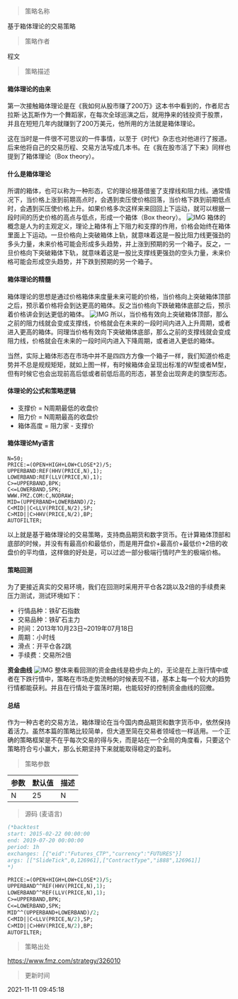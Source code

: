 
> 策略名称

基于箱体理论的交易策略

> 策略作者

程文

> 策略描述

#### 箱体理论的由来

第一次接触箱体理论是在《我如何从股市赚了200万》这本书中看到的，作者尼古拉斯·达瓦斯作为一个舞蹈家，在每次全球巡演之后，就用挣来的钱投资于股票，并且在短短几年内就赚到了200万美元，他所用的方法就是箱体理论。

这在当时是一件很不可思议的一件事情，以至于《时代》杂志也对他进行了报道。后来他将自己的交易历程、交易方法写成几本书。在《我在股市活了下来》同样也提到了箱体理论（Box theory）。

#### 什么是箱体理论

所谓的箱体，也可以称为一种形态，它的理论根基借鉴了支撑线和阻力线。通常情况下，当价格上涨到前期高点时，会遇到卖压使价格回落，当价格下跌到前期低点时，会遇到买压使价格上升。如果价格多次这样来来回回上下运动，就可以根据一段时间的历史价格的高点与低点，形成一个箱体（Box theory）。
 ![IMG](https://www.fmz.com/upload/asset/39850cdb149eb687a2cb.jpg) 
箱体的概念是人为的主观定义，理论上箱体有上下阻力和支撑的作用，价格会始终在箱体里面上下运动。一旦价格向上突破箱体上轨，就意味着这是一股比阻力线更强劲的多头力量，未来价格可能会形成多头趋势，并上涨到预期的另一个箱子。反之，一旦价格向下突破箱体下轨，就意味着这是一股比支撑线更强劲的空头力量，未来价格可能会形成空头趋势，并下跌到预期的另一个箱子。

#### 箱体理论的精髓

箱体理论的思想是通过价格箱体来度量未来可能的价格，当价格向上突破箱体顶部之后，预示着价格将会到达更高的箱体。反之当价格向下跌破箱体底部之后，预示着价格讲会到达更低的箱体。
 ![IMG](https://www.fmz.com/upload/asset/3a5bd56544d4758e37d8.jpg) 
所以，当价格有效向上突破箱体顶部，那么之前的阻力线就会变成支撑线，价格就会在未来的一段时间内进入上升周期，或者进入更高的箱体。同理当价格有效向下突破箱体底部，那么之前的支撑线就会变成阻力线，价格就会在未来的一段时间内进入下降周期，或者进入更低的箱体。

当然，实际上箱体形态在市场中并不是四四方方像一个箱子一样，我们知道价格走势并不总是规规矩矩，就如上图一样，有时候箱体会呈现出标准的W型或者M型，但有时候它也会出现前高后低或者前低后高的形态，甚至会出现奔走的旗型形态。

#### 体理论的公式和策略逻辑

- 支撑价 = N周期最低的收盘价
- 阻力价 = N周期最高的收盘价
- 箱体高度 = 阻力家 - 支撑价

#### 箱体理论My语言

```
N=50;
PRICE:=(OPEN+HIGH+LOW+CLOSE*2)/5;
UPPERBAND:REF(HHV(PRICE,N),1);
LOWERBAND:REF(LLV(PRICE,N),1);
C>=UPPERBAND,BPK;
C<=LOWERBAND,SPK;
WWW.FMZ.COM:C,NODRAW;
MID=(UPPERBAND+LOWERBAND)/2;
C<MID||C<LLV(PRICE,N/2),SP;
C>MID||C>HHV(PRICE,N/2),BP;
AUTOFILTER;
```

以上就是基于箱体理论的交易策略，支持商品期货和数字货币。在计算箱体顶部和底部的时候，并没有有最高价和最低价，而是用开盘价+最高价+最低价+2倍的收盘价的平均值，这样做的好处是，可以过滤一部分极端行情时产生的极端价格。

#### 策略回测

为了更接近真实的交易环境，我们在回测时采用开平仓各2跳以及2倍的手续费来压力测试，测试环境如下：

- 行情品种：铁矿石指数
- 交易品种：铁矿石主力
- 时间：2013年10月23日~2019年07月18日
- 周期：小时线
- 滑点：开平仓各2跳
- 手续费：交易所2倍

**资金曲线**
 ![IMG](https://www.fmz.com/upload/asset/3a1be9c941999d309884.png) 
整体来看回测的资金曲线是稳步向上的，无论是在上涨行情中或者在下跌行情中，策略在市场走势流畅的时候表现不错，基本上每一个较大的趋势行情都能获利。并且在行情处于震荡时期，也能较好的控制资金曲线的回撤。

#### 总结

作为一种古老的交易方法，箱体理论在当今国内商品期货和数字货币中，依然保持着活力。虽然本篇的策略比较简单，但大道至简在交易者领域也一样适用。一个正确的策略框架是不在乎每次交易的得与失，而是站在一个全局的角度看，只要这个策略符合亏小赢大，那么长期坚持下来就能取得稳定的盈利。


> 策略参数



|参数|默认值|描述|
|----|----|----|
|N|25|N|


> 源码 (麦语言)

``` pascal
(*backtest
start: 2015-02-22 00:00:00
end: 2019-07-20 00:00:00
period: 1h
exchanges: [{"eid":"Futures_CTP","currency":"FUTURES"}]
args: [["SlideTick",0,126961],["ContractType","i888",126961]]
*)

PRICE:=(OPEN+HIGH+LOW+CLOSE*2)/5;
UPPERBAND^^REF(HHV(PRICE,N),1);
LOWERBAND^^REF(LLV(PRICE,N),1);
C>=UPPERBAND,BPK;
C<=LOWERBAND,SPK;
MID^^(UPPERBAND+LOWERBAND)/2;
C<MID||C<LLV(PRICE,N/2),SP;
C>MID||C>HHV(PRICE,N/2),BP;
AUTOFILTER;
```

> 策略出处

https://www.fmz.com/strategy/326010

> 更新时间

2021-11-11 09:45:18
